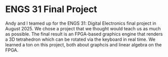 # ENGS 31 Final Project
Andy and I teamed up for the ENGS 31: Digital Electronics final project in August 2025. We chose a project that we thought would teach us as much as possible. The final result is an FPGA-based graphics engine that renders a 3D tetrahedron which can be rotated via the keyboard in real time. We learned a ton on this project, both about graphcis and linear algebra on the FPGA. 
